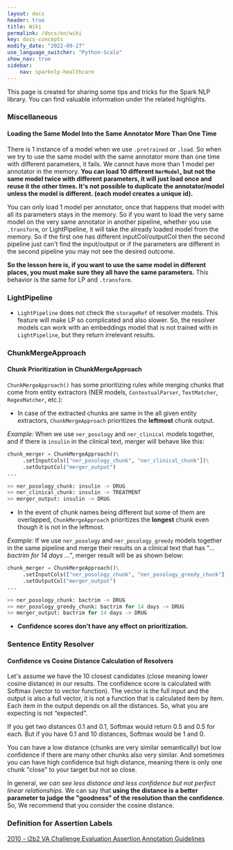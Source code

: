 ```yaml
---
layout: docs
header: true
title: Wiki
permalink: /docs/en/wiki
key: docs-concepts
modify_date: "2022-09-27"
use_language_switcher: "Python-Scala"
show_nav: true
sidebar:
    nav: sparknlp-healthcare
---
```


<div class="h3-box" markdown="1">

This page is created for sharing some tips and tricks for the Spark NLP library. You can find valuable information under the related highlights.

</div><div class="h3-box" markdown="1">

### Miscellaneous

#### Loading the Same Model Into the Same Annotator More Than One Time

There is 1 instance of a model when we use `.pretrained` or `.load`. So when we try to use the same model with the same annotator more than one time with different parameters, it fails. We cannot have more than 1 model per annotator in the memory. **You can load 10 different `NerModel`, but not the same model twice with different parameters, it will just load once and reuse it the other times. It's not possible to duplicate the annotator/model unless the model is different. (each model creates a unique id).**

You can only load 1 model per annotator, once that happens that model with all its parameters stays in the memory. So if you want to load the very same model on the very same annotator in another pipeline, whether you use `.transform`, or LightPipeline, it will take the already loaded model from the memory. So if the first one has different inputCol/outputCol then the second pipeline just can't find the input/output or if the parameters are different in the second pipeline you may not see the desired outcome.

**So the lesson here is, if you want to use the same model in different places, you must make sure they all have the same parameters.** This behavior is the same for LP and `.transform`.

</div><div class="h3-box" markdown="1">

### LightPipeline

+ `LightPipeline` does not check the `storageRef` of resolver models. This feature will make LP so complicated and also slower. So, the resolver models can work with an embeddings model that is not trained with in `LightPipeline`, but they return irrelevant results.

</div><div class="h3-box" markdown="1">

### ChunkMergeApproach

#### Chunk Prioritization in ChunkMergeApproach
`ChunkMergeApproach()` has some prioritizing rules while merging chunks that come from entity extractors (NER models, `ContextualParser`, `TextMatcher`, `RegexMatcher`, etc.):

+ In case of the extracted chunks are same in the all given entity extractors, `ChunkMergeApproach` prioritizes the **leftmost** chunk output.

 *Example:* When we use `ner_posology` and `ner_clinical` models together, and if there is `insulin` in the clinical text, merger will behave like this:
 ```python
 chunk_merger = ChunkMergeApproach()\
      .setInputCols(["ner_posology_chunk", "ner_clinical_chunk"])\
      .setOutputCol("merger_output")
 ...

 >> ner_posology_chunk: insulin -> DRUG
 >> ner_clinical_chunk: insulin -> TREATMENT
 >> merger_output: insulin -> DRUG
 ```

+ In the event of chunk names being different but some of them are overlapped, `ChunkMergeApproach` prioritizes the **longest** chunk even though it is not in the leftmost.

 *Example:* If we use `ner_posology` and `ner_posology_greedy` models together in the same pipeline and merge their results on a clinical text that has "*... bactrim for 14 days ...*", merger result will be as shown below:

 ```python
 chunk_merger = ChunkMergeApproach()\
      .setInputCols(["ner_posology_chunk", "ner_posology_greedy_chunk"])\
      .setOutputCol("merger_output")
 ...

 >> ner_posology_chunk: bactrim -> DRUG
 >> ner_posology_greedy_chunk: bactrim for 14 days -> DRUG
 >> merger_output: bactrim for 14 days -> DRUG
 ```

 + **Confidence scores don't have any effect on prioritization.**

</div><div class="h3-box" markdown="1">

### Sentence Entity Resolver

#### Confidence vs Cosine Distance Calculation of Resolvers

Let's assume we have the 10 closest candidates (close meaning lower cosine distance) in our results. The confidence score is calculated with Softmax (vector to vector function). The vector is the full input and the output is also a full vector, it is not a function that is calculated item by item. Each item in the output depends on all the distances. So, what you are expecting is not “expected”.

If you get two distances 0.1 and 0.1, Softmax would return 0.5 and 0.5 for each. But if you have 0.1 and 10 distances, Softmax would be 1 and 0.

You can have a low distance (chunks are very similar semantically) but low confidence if there are many other chunks also very similar. And sometimes you can have high confidence but high distance, meaning there is only one chunk "close" to your target but not so close.

In general, *we can see less distance and less confidence but not perfect linear relationships*. We can say that **using the distance is a better parameter to judge the "goodness" of the resolution than the confidence**. So, We recommend that you consider the cosine distance.

</div><div class="h3-box" markdown="1">

### Definition for Assertion Labels

[2010 - i2b2 VA Challenge Evaluation Assertion Annotation Guidelines](https://www.i2b2.org/NLP/Relations/assets/Assertion%20Annotation%20Guideline.pdf)

</div>